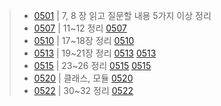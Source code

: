 
> -   [0501](https://github.com/HanHyunJin-mis/fds_javascript/blob/master/%EC%A0%95%EB%A6%AC/7%2C%208%20%EC%A0%9C%EC%96%B4%EB%AC%B8%2C%20%ED%83%80%EC%9E%85%20%EB%B3%80%ED%99%98%EA%B3%BC%20%EB%8B%A8%EC%B6%95%20%ED%8F%89%EA%B0%80.md) | 7, 8 장 읽고 질문할 내용 5가지 이상 정리
> -   [0507](https://github.com/HanHyunJin-mis/fds_javascript/blob/master/%EC%A0%95%EB%A6%AC/11.%20%ED%95%A8%EC%88%98.md) | 11~12 정리
      [0507](https://github.com/HanHyunJin-mis/fds_javascript/blob/master/%EC%A0%95%EB%A6%AC/12.%20%EC%8A%A4%EC%BD%94%ED%94%84.md)
> -   [0510](https://github.com/HanHyunJin-mis/fds_javascript/blob/master/%EC%A0%95%EB%A6%AC/17.%20%ED%95%A8%EC%88%98%EC%99%80%20%EC%9D%BC%EA%B8%89%20%EA%B0%9D%EC%B2%B4.md) | 17~18장 정리
      [0510](https://github.com/HanHyunJin-mis/fds_javascript/blob/master/%EC%A0%95%EB%A6%AC/18.%20%ED%94%84%EB%A1%9C%ED%86%A0%ED%83%80%EC%9E%85.md)
> -   [0513](https://github.com/HanHyunJin-mis/fds_javascript/blob/master/%EC%A0%95%EB%A6%AC/19.%20%EC%97%84%EA%B2%A9%EB%AA%A8%EB%93%9C.md) | 19~21장 정리
      [0513](https://github.com/HanHyunJin-mis/fds_javascript/blob/master/%EC%A0%95%EB%A6%AC/20.%20%EC%A0%84%EC%97%AD%20%EA%B0%9D%EC%B2%B4.md)
      [0513](https://github.com/HanHyunJin-mis/fds_javascript/blob/master/%EC%A0%95%EB%A6%AC/21.%20this.md)
> -   [0515](https://github.com/HanHyunJin-mis/fds_javascript/blob/master/%EC%A0%95%EB%A6%AC/23.%20%EC%88%98%ED%95%99%20%EC%83%81%EC%88%98%EC%99%80%20%ED%95%A8%EC%88%98%EB%A5%BC%20%EC%9C%84%ED%95%9C%20Math%20%EA%B0%9D%EC%B2%B4.md) | 23~26 정리
      [0515](https://github.com/HanHyunJin-mis/fds_javascript/blob/master/%EC%A0%95%EB%A6%AC/24.%20%EB%82%A0%EC%A7%9C%EC%99%80%20%EC%8B%9C%EA%B0%84%EC%9D%84%20%EC%9C%84%ED%95%9C%20Date%20%EA%B0%9D%EC%B2%B4.md)
      [0515](https://github.com/HanHyunJin-mis/fds_javascript/blob/master/%EC%A0%95%EB%A6%AC/25.%20string%20%EB%9E%98%ED%8D%BC%20%EA%B0%9D%EC%B2%B4.md)
> -   [0520](https://github.com/HanHyunJin-mis/fds_javascript/blob/master/%EC%A0%95%EB%A6%AC/31.%20%ED%81%B4%EB%9E%98%EC%8A%A4.md) | 클래스, 모듈
      [0520](https://github.com/HanHyunJin-mis/fds_javascript/blob/master/%EC%A0%95%EB%A6%AC/32.%20%EB%AA%A8%EB%93%88.md)
> -   [0522](https://github.com/HanHyunJin-mis/fds_javascript/blob/master/%EC%A0%95%EB%A6%AC/33.%20DOM.md) | 30~32 정리
      [0522](https://github.com/HanHyunJin-mis/fds_javascript/blob/master/%EC%A0%95%EB%A6%AC/34.%20%EC%9D%B4%EB%B2%A4%ED%8A%B8.md)
